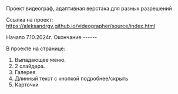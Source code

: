 Проект видеограф, адаптивная верстака для разных разрешений

Ссылка на проект: https://aleksandrgv.github.io/videographer/source/index.html

Начало 7.10.2024г.
Окончание ------

В проекте на странице:
1. Выпадающее меню.
2. 2 слайдера.
3. Галерея.
4. Длинный текст с кнопкой подробнее/скрыть
5. Карточки


